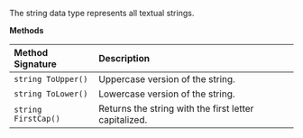 The string data type represents all textual strings.

**Methods**

| Method Signature | Description |
| :--- | :--- |
| `string ToUpper()` | Uppercase version of the string. |
| `string ToLower()` | Lowercase version of the string. |
| `string FirstCap()` | Returns the string with the first letter capitalized. |
